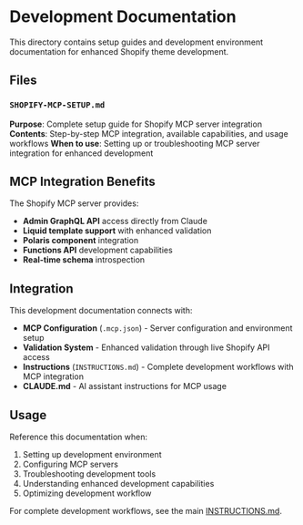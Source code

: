 # Development Documentation

This directory contains setup guides and development environment documentation for enhanced Shopify theme development.

## Files

### `SHOPIFY-MCP-SETUP.md`
**Purpose**: Complete setup guide for Shopify MCP server integration
**Contents**: Step-by-step MCP integration, available capabilities, and usage workflows
**When to use**: Setting up or troubleshooting MCP server integration for enhanced development

## MCP Integration Benefits

The Shopify MCP server provides:
- **Admin GraphQL API** access directly from Claude
- **Liquid template support** with enhanced validation
- **Polaris component** integration
- **Functions API** development capabilities
- **Real-time schema** introspection

## Integration

This development documentation connects with:
- **MCP Configuration** (`.mcp.json`) - Server configuration and environment setup
- **Validation System** - Enhanced validation through live Shopify API access
- **Instructions** (`INSTRUCTIONS.md`) - Complete development workflows with MCP integration
- **CLAUDE.md** - AI assistant instructions for MCP usage

## Usage

Reference this documentation when:
1. Setting up development environment
2. Configuring MCP servers
3. Troubleshooting development tools
4. Understanding enhanced development capabilities
5. Optimizing development workflow

For complete development workflows, see the main [INSTRUCTIONS.md](../../../INSTRUCTIONS.md).